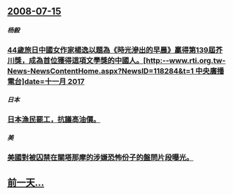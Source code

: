 ## [2008-07-15](/zh/news/2008/07/15/index.md)

##### 杨毅
### [44歲旅日中國女作家楊逸以題為《時光滲出的早晨》贏得第139屆芥川獎，成為首位獲得這項文學獎的中國人。[http:--www.rti.org.tw-News-NewsContentHome.aspx?NewsID=118284&t=1 中央廣播電台]date=十一月 2017 ](/zh/news/2008/07/15/44歲旅日中國女作家楊逸以題為-時光滲出的早晨-贏得第139屆芥川獎-成為首位獲得這項文學獎的中國人-http-w.md)
##### 日本
### [日本漁民罷工，抗議高油價。](/zh/news/2008/07/15/日本漁民罷工-抗議高油價.md)
##### 美
### [美國對被囚禁在關塔那摩的涉嫌恐怖份子的盤問片段曝光。](/zh/news/2008/07/15/美國對被囚禁在關塔那摩的涉嫌恐怖份子的盤問片段曝光.md)
## [前一天...](/zh/news/2008/07/14/index.md)

